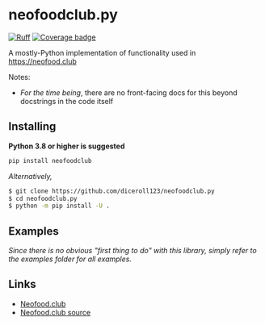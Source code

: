 # neofoodclub.py

[![Ruff](https://img.shields.io/endpoint?url=https://raw.githubusercontent.com/astral-sh/ruff/main/assets/badge/v2.json)](https://github.com/astral-sh/ruff)
[![Coverage badge](https://raw.githubusercontent.com/diceroll123/neofoodclub.py/python-coverage-comment-action-data/badge.svg)](https://htmlpreview.github.io/?https://github.com/diceroll123/neofoodclub.py/blob/python-coverage-comment-action-data/htmlcov/index.html)

A mostly-Python implementation of functionality used in https://neofood.club

Notes:

- _For the time being_, there are no front-facing docs for this beyond docstrings in the code itself

## Installing

**Python 3.8 or higher is suggested**

```sh
pip install neofoodclub
```

_Alternatively,_

```sh
$ git clone https://github.com/diceroll123/neofoodclub.py
$ cd neofoodclub.py
$ python -m pip install -U .
```

## Examples

_Since there is no obvious "first thing to do" with this library, simply refer to the examples folder for all examples._

## Links

- [Neofood.club](https://neofood.club/)
- [Neofood.club source](https://github.com/diceroll123/neofoodclub)
